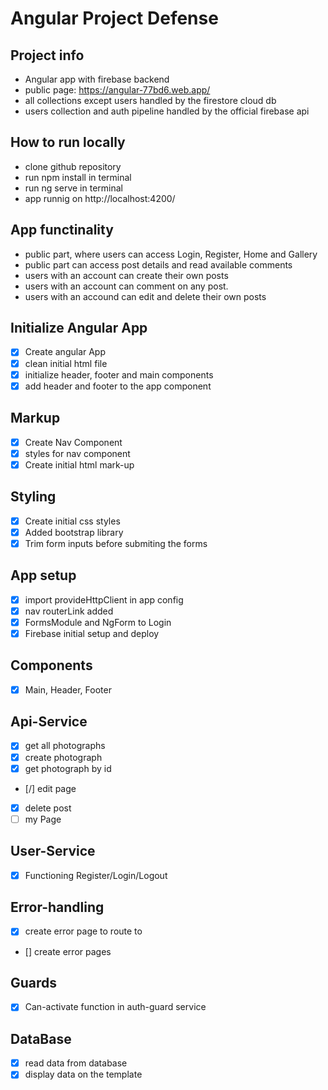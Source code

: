 # Angular Project Defense

## Project info

-   Angular app with firebase backend
-   public page: https://angular-77bd6.web.app/
-   all collections except users handled by the firestore cloud db
-   users collection and auth pipeline handled by the official firebase api

## How to run locally

-   clone github repository
-   run npm install in terminal
-   run ng serve in terminal
-   app runnig on http://localhost:4200/

## App functinality

-   public part, where users can access Login, Register, Home and Gallery
-   public part can access post details and read available comments
-   users with an account can create their own posts
-   users with an account can comment on any post.
-   users with an accound can edit and delete their own posts

## Initialize Angular App

-   [x] Create angular App
-   [x] clean initial html file
-   [x] initialize header, footer and main components
-   [x] add header and footer to the app component

## Markup

-   [x] Create Nav Component
-   [x] styles for nav component
-   [x] Create initial html mark-up

## Styling

-   [x] Create initial css styles
-   [x] Added bootstrap library
-   [x] Trim form inputs before submiting the forms

## App setup

-   [x] import provideHttpClient in app config
-   [x] nav routerLink added
-   [x] FormsModule and NgForm to Login
-   [x] Firebase initial setup and deploy

## Components

-   [x] Main, Header, Footer

## Api-Service

-   [x] get all photographs
-   [x] create photograph
-   [x] get photograph by id
-   [/] edit page
-   [x] delete post
-   [ ] my Page

## User-Service

-   [x] Functioning Register/Login/Logout

## Error-handling

-   [x] create error page to route to
-   [] create error pages

## Guards

-   [x] Can-activate function in auth-guard service

## DataBase

-   [x] read data from database
-   [x] display data on the template
